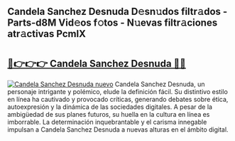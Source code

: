 ## Candela Sanchez Desnuda D𝚎sn𝚞dos filtr𝚊dos - Parts-d8M Vid𝚎os f𝚘tos - N𝚞evas filtr𝚊ciones atr𝚊ctivas PcmlX

# <h2><a href="http://mb3vzxb.tromn.icu/?c=Candela+Sanchez+Desnuda">🔗👉👉👉 Candela Sanchez Desnuda 🔗🔗</a></h2>

[![Candela Sanchez Desnuda nuevo](https://i.imgur.com/pEAQMta.gif)](http://mb3vzxb.tromn.icu/?c=Candela+Sanchez+Desnuda)
Candela Sanchez Desnuda, un personaje intrigante y polémico, elude la definición fácil. Su distintivo estilo en línea ha cautivado y provocado críticas, generando debates sobre ética, autoexpresión y la dinámica de las sociedades digitales. A pesar de la ambigüedad de sus planes futuros, su huella en la cultura en línea es imborrable. La determinación inquebrantable y el carisma innegable impulsan a Candela Sanchez Desnuda a nuevas alturas en el ámbito digital.

